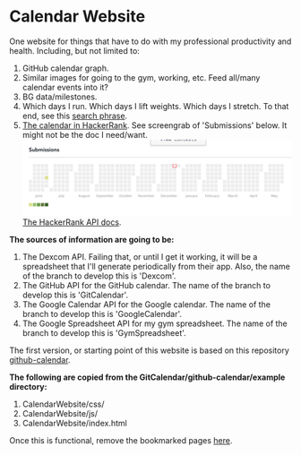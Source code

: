 # Calendar Website

One website for things that have to do with my professional productivity and health. Including, but not limited to:
1. GitHub calendar graph.
2. Similar images for going to the gym, working, etc. Feed all/many calendar events into it?
3. BG data/milestones.
4. Which days I run. Which days I lift weights. Which days I stretch. To that end, see this [search phrase](https://calendar.google.com/calendar/r/search?q=Export%20calendar%20to%20csv%20-%20look%20at%20trends).
5. [The calendar in HackerRank](https://www.hackerrank.com/jamiebort). See screengrab of 'Submissions' below. It might not be the doc I need/want.
![HackerRankCalendar](https://github.com/JamieBort/CalendarWebsite/blob/master/images/HackerRankCalendarGraph)
[The HackerRank API docs](https://www.hackerrank.com/work/apidocs#!/Introduction/options_intro_api).

**The sources of information are going to be:**
1. The Dexcom API. Failing that, or until I get it working, it will be a spreadsheet that I'll generate periodically from their app. Also, the name of the branch to develop this is 'Dexcom'.
2. The GitHub API for the GitHub calendar. The name of the branch to develop this is 'GitCalendar'.
3. The Google Calendar API for the Google calendar. The name of the branch to develop this is 'GoogleCalendar'.
4. The Google Spreadsheet API for my gym spreadsheet. The name of the branch to develop this is 'GymSpreadsheet'.

The first version, or starting point of this website is based on this repository [github-calendar](https://github.com/IonicaBizau/github-calendar).

**The following are copied from the GitCalendar/github-calendar/example directory:**
1. CalendarWebsite/css/
2. CalendarWebsite/js/
3. CalendarWebsite/index.html

Once this is functional, remove the bookmarked pages [here](chrome://bookmarks/?id=1558).